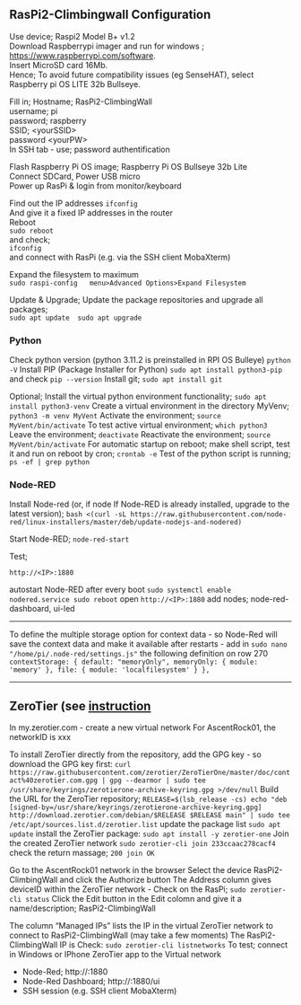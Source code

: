 
## RasPi2-Climbingwall Configuration
Use device; Raspi2 Model B+ v1.2  
Download Raspberrypi imager and run for windows ; https://www.raspberrypi.com/software.  
Insert MicroSD card 16Mb.  
Hence; To avoid future compatibility issues (eg SenseHAT), select Raspberry pi OS LITE 32b Bullseye.  

Fill in;
Hostname; RasPi2-ClimbingWall  
username; pi  
password; raspberry  
SSID; \<yourSSID>  
password \<yourPW>  
In SSH tab - use; password authentification


Flash Raspberry Pi OS image;  Raspberry Pi OS Bullseye 32b Lite  
Connect SDCard, Power USB micro  
Power up RasPi & login from monitor/keyboard  

Find out the IP addresses
`ifconfig`  
And give it a fixed IP addresses in the router  
Reboot  
`sudo reboot`  
and check;  
`ifconfig`  
and connect with RasPi (e.g. via the SSH client MobaXterm)  

Expand the filesystem to maximum  
`sudo raspi-config  
menu>Advanced Options>Expand Filesystem`  

Update & Upgrade; Update the package repositories and upgrade all packages;  
`sudo apt update 
sudo apt upgrade `  

### Python

Check python version (python 3.11.2 is preinstalled in RPI OS Bulleye)
`
python -V
`
Install PIP (Package Installer for Python)
`
sudo apt install python3-pip
`
and check
`
pip --version
`
Install git; 
`
sudo apt install git
`

Optional; Install the virtual python environment functionality; 
`
sudo apt install python3-venv
`
Create a virtual environment in the directory MyVenv; 
`
python3 -m venv MyVent
`
Activate the environment; 
`
source MyVent/bin/activate
`
To test active virtual environment; 
`
which python3
`
Leave the environment; 
`
deactivate
`
Reactivate the environment; 
`
source MyVent/bin/activate
`
For automatic startup on reboot; make shell script, test it and run on reboot by cron; 
`
crontab -e
`
Test of the python script is running; 
`
ps -ef | grep python
`

### Node-RED
Install Node-red (or, if node If Node-RED is already installed, upgrade to the latest version);
`
bash <(curl -sL https://raw.githubusercontent.com/node-red/linux-installers/master/deb/update-nodejs-and-nodered)
`

Start Node-RED; 
`
node-red-start
`

Test;
```
http://<IP>:1880
```

autostart Node-RED after every boot
`
sudo systemctl enable nodered.service
sudo reboot
`
open
`
http://<IP>:1880
`
add nodes; node-red-dashboard, ui-led

---
To define the multiple storage option for context data - so Node-Red will save the context data and make it available after restarts - 
add in 
`
sudo nano "/home/pi/.node-red/settings.js"
`
 the following definition on row 270     
`
contextStorage: {
                      default: "memoryOnly",
                      memoryOnly: { module: 'memory' },
                      file: { module: 'localfilesystem' }
               },
`

---
## ZeroTier (see [instruction](https://pimylifeup.com/raspberry-pi-zerotier/)

In my.zerotier.com - create a new virtual network
For AscentRock01, the networkID is xxx

To install ZeroTier directly from the repository, add the GPG key - so download the GPG key first:
`
curl https://raw.githubusercontent.com/zerotier/ZeroTierOne/master/doc/contact%40zerotier.com.gpg | gpg --dearmor | sudo tee /usr/share/keyrings/zerotierone-archive-keyring.gpg >/dev/null
`
Build the URL for the ZeroTier repository;
`
RELEASE=$(lsb_release -cs)
echo "deb [signed-by=/usr/share/keyrings/zerotierone-archive-keyring.gpg] http://download.zerotier.com/debian/$RELEASE $RELEASE main" | sudo tee /etc/apt/sources.list.d/zerotier.list
`
update the package list
`
sudo apt update
`
install the ZeroTier package:
`
sudo apt install -y zerotier-one
`
Join the created ZeroTier network
`
sudo zerotier-cli join 233ccaac278cacf4
`
check the return massage; 
`
200 join OK
`

Go to the AscentRock01 network in the browser
Select the device RasPi2-ClimbingWall and click the Authorize button
The Address column gives deviceID within the ZeroTier network - Check on the RasPi;
`
sudo zerotier-cli status
`
Click the Edit button in the Edit colomn and give it a name/description; RasPi2-ClimbingWall

The column “Managed IPs”  lists the  IP  in the virtual ZeroTier network to connect to RasPi2-ClimbingWall (may take a few moments)
The RasPi2-ClimbingWall IP is <virtualIP>
Check:
`
sudo zerotier-cli listnetworks
`
To test; connect in Windows or IPhone ZeroTier app to the Virtual network
- Node-Red; http://<virtualIP>:1880
- Node-Red Dashboard; http://<virtualIP>:1880/ui
- SSH session (e.g. SSH client MobaXterm)


  

